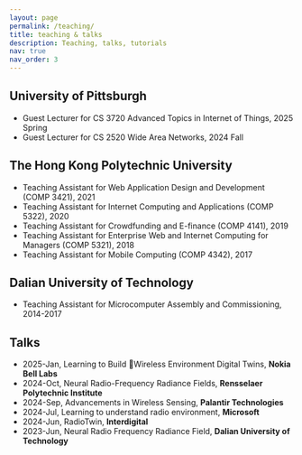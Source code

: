 ```yaml
---
layout: page
permalink: /teaching/
title: teaching & talks
description: Teaching, talks, tutorials
nav: true
nav_order: 3
---
```


## University of Pittsburgh

- Guest Lecturer for CS 3720 Advanced Topics in Internet of Things, 2025 Spring
- Guest Lecturer for CS 2520 Wide Area Networks, 2024 Fall

## The Hong Kong Polytechnic University
- Teaching Assistant for Web Application Design and Development (COMP 3421), 2021
- Teaching Assistant for Internet Computing and Applications (COMP 5322), 2020
- Teaching Assistant for Crowdfunding and E-finance (COMP 4141), 2019
- Teaching Assistant for Enterprise Web and Internet Computing for Managers (COMP 5321), 2018
- Teaching Assistant for Mobile Computing (COMP 4342), 2017

## Dalian University of Technology
- Teaching Assistant for Microcomputer Assembly and Commissioning, 2014-2017

## Talks
- 2025-Jan, Learning to Build Wireless Environment Digital Twins, **Nokia Bell Labs**
- 2024-Oct, Neural Radio-Frequency Radiance Fields, **Rensselaer Polytechnic Institute**
- 2024-Sep, Advancements in Wireless Sensing, **Palantir Technologies**
- 2024-Jul, Learning to understand radio environment, **Microsoft**
- 2024-Jun, RadioTwin, **Interdigital**
- 2023-Jun, Neural Radio Frequency Radiance Field, **Dalian University of Technology**
